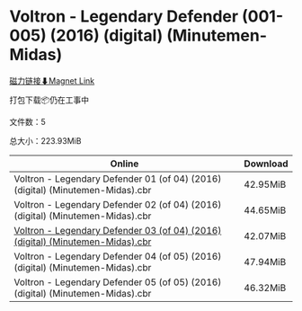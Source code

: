 # Voltron - Legendary Defender (001-005) (2016) (digital) (Minutemen-Midas)

[磁力链接⬇Magnet Link](magnet:?xt=urn:btih:12132ebba121c1730b75811a0e026f681e800e94&dn=Voltron%20-%20Legendary%20Defender%20%28001-005%29%20%282016%29%20%28digital%29%20%28Minutemen-Midas%29)

打包下载📦仍在工事中

文件数：5

总大小：223.93MiB

Online | Download
--- | ---
Voltron - Legendary Defender 01 (of 04) (2016) (digital) (Minutemen-Midas).cbr | 42.95MiB
Voltron - Legendary Defender 02 (of 04) (2016) (digital) (Minutemen-Midas).cbr | 44.65MiB
[Voltron - Legendary Defender 03 (of 04) (2016) (digital) (Minutemen-Midas).cbr](https://github.com/alicewish/markdown/blob/master/comic/Voltron-Legendary-Defender-03-of-04-2016-digital-Minutemen-Midas-cbr.md) | 42.07MiB
Voltron - Legendary Defender 04 (of 05) (2016) (digital) (Minutemen-Midas).cbr | 47.94MiB
Voltron - Legendary Defender 05 (of 05) (2016) (digital) (Minutemen-Midas).cbr | 46.32MiB